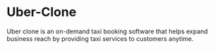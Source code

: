 # Uber-Clone
Uber clone is an on-demand taxi booking software that helps expand business reach by providing taxi services to customers anytime. 